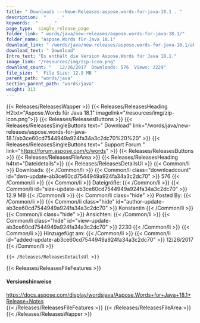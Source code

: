 ```yaml
---
title: " Downloads ---Neue-Releases-aspose.words-for-java-18.1 . "
description:  "    . " 
keywords:  "    . " 
page_type:  single_release_page
folder_link: " words/java/new-releases/aspose.words-for-java-18.1/"
folder_name: "Aspose.Words für Java 18.1"
download_link: " /words/java/new-releases/aspose.words-for-java-18.1/ab3ce60cd7544949a924fa34a3c2dc70"
download_text: " Download"
Intro_text: "Es enthält die Version Aspose.Words für Java 18.1."
image_link: "/resources/img/zip-icon.png"
download_count: "   12/26/2017  Downloads: 576  Views: 2229"
file_size: "  File Size: 12.9 MB "
parent_path: "words/java"
section_parent_path: "words/java"
weight: 313
---
```


{{< Releases/ReleasesWapper >}}
  {{< Releases/ReleasesHeading H2txt="Aspose.Words für Java 18.1" imagelink="/resources/img/zip-icon.png">}}
  {{< Releases/ReleasesButtons >}}
    {{< Releases/ReleasesSingleButtons text=" Download" link="/words/java/new-releases/aspose.words-for-java-18.1/ab3ce60cd7544949a924fa34a3c2dc70%20%20" >}}
    {{< Releases/ReleasesSingleButtons text=" Support Forum " link="https://forum.aspose.com/c/words" >}}
  {{< Releases/ReleasesButtons >}}
  {{< Releases/ReleasesFileArea >}}
    {{< Releases/ReleasesHeading h4txt="Dateidetails">}}
    {{< Releases/ReleasesDetailsUl >}}
            {{< Common/li >}} Downloads: {{< /Common/li >}}
      {{< Common/li class="downloadcount" id="dwn-update-ab3ce60cd7544949a924fa34a3c2dc70" >}} 576 {{< /Common/li >}}
      {{< Common/li >}} Dateigröße: {{< /Common/li >}}
      {{< Common/li id="size-update-ab3ce60cd7544949a924fa34a3c2dc70" >}} 12.9 MB {{< /Common/li >}} 
      {{< Common/li  class="hide" >}} Posted By: {{< /Common/li >}} 
      {{< Common/li class="hide" id="author-update-ab3ce60cd7544949a924fa34a3c2dc70" >}} Konstantin {{< /Common/li >}}
      {{< Common/li class="hide" >}} Ansichten: {{< /Common/li >}}
      {{< Common/li class="hide" id="view-update-ab3ce60cd7544949a924fa34a3c2dc70" >}} 2230 {{< /Common/li >}}
      {{< Common/li >}} Hinzugefügt am: {{< /Common/li >}}
      {{< Common/li id="added-update-ab3ce60cd7544949a924fa34a3c2dc70" >}} 12/26/2017 {{< /Common/li >}} 

    {{< /Releases/ReleasesDetailsUl >}}

  {{< Releases/ReleasesFileFeatures >}}
      <h4>Versionshinweise</h4><div> <a href="https://docs.aspose.com/display/wordsjava/Aspose.Words+for+Java+18.1+Release+Notes">https://docs.aspose.com/display/wordsjava/Aspose.Words+for+Java+18.1+Release+Notes</a></div>
  {{< /Releases/ReleasesFileFeatures >}}
 {{< /Releases/ReleasesFileArea >}}
{{< /Releases/ReleasesWapper >}}




